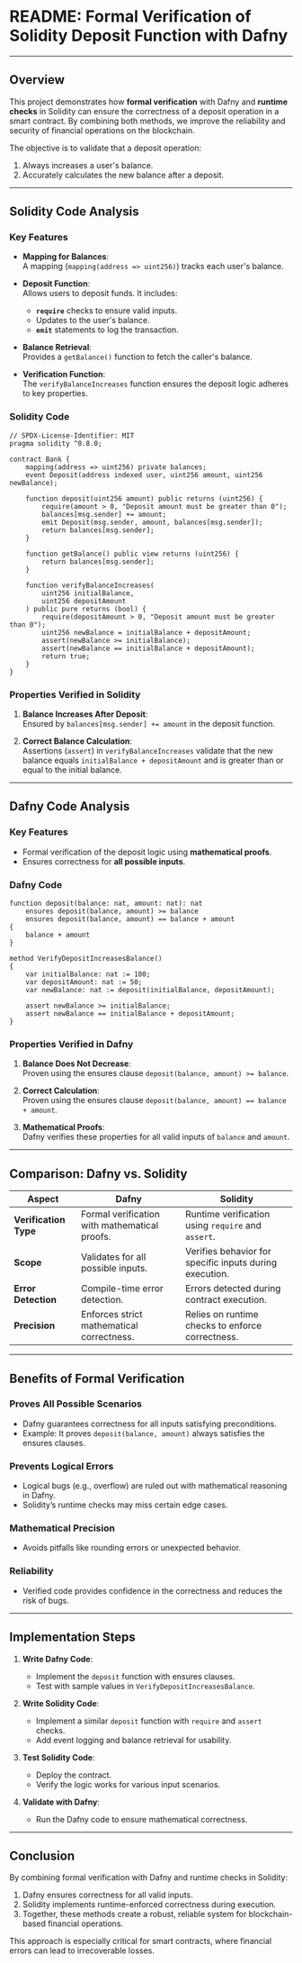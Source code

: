 # **README: Formal Verification of Solidity Deposit Function with Dafny**

---

## **Overview**
This project demonstrates how **formal verification** with Dafny and **runtime checks** in Solidity can ensure the correctness of a deposit operation in a smart contract. By combining both methods, we improve the reliability and security of financial operations on the blockchain.

The objective is to validate that a deposit operation:
1. Always increases a user's balance.
2. Accurately calculates the new balance after a deposit.

---

## **Solidity Code Analysis**

### **Key Features**
- **Mapping for Balances**:  
  A mapping (`mapping(address => uint256)`) tracks each user's balance.

- **Deposit Function**:  
  Allows users to deposit funds. It includes:
  - **`require`** checks to ensure valid inputs.
  - Updates to the user's balance.
  - **`emit`** statements to log the transaction.

- **Balance Retrieval**:  
  Provides a `getBalance()` function to fetch the caller's balance.

- **Verification Function**:  
  The `verifyBalanceIncreases` function ensures the deposit logic adheres to key properties.

### **Solidity Code**
```solidity
// SPDX-License-Identifier: MIT
pragma solidity ^0.8.0;

contract Bank {
    mapping(address => uint256) private balances;
    event Deposit(address indexed user, uint256 amount, uint256 newBalance);

    function deposit(uint256 amount) public returns (uint256) {
        require(amount > 0, "Deposit amount must be greater than 0");
        balances[msg.sender] += amount;
        emit Deposit(msg.sender, amount, balances[msg.sender]);
        return balances[msg.sender];
    }

    function getBalance() public view returns (uint256) {
        return balances[msg.sender];
    }

    function verifyBalanceIncreases(
        uint256 initialBalance,
        uint256 depositAmount
    ) public pure returns (bool) {
        require(depositAmount > 0, "Deposit amount must be greater than 0");
        uint256 newBalance = initialBalance + depositAmount;
        assert(newBalance >= initialBalance);
        assert(newBalance == initialBalance + depositAmount);
        return true;
    }
}
```

### **Properties Verified in Solidity**
1. **Balance Increases After Deposit**:  
   Ensured by `balances[msg.sender] += amount` in the deposit function.

2. **Correct Balance Calculation**:  
   Assertions (`assert`) in `verifyBalanceIncreases` validate that the new balance equals `initialBalance + depositAmount` and is greater than or equal to the initial balance.

---

## **Dafny Code Analysis**

### **Key Features**
- Formal verification of the deposit logic using **mathematical proofs**.
- Ensures correctness for **all possible inputs**.

### **Dafny Code**
```dafny
function deposit(balance: nat, amount: nat): nat
    ensures deposit(balance, amount) >= balance
    ensures deposit(balance, amount) == balance + amount
{
    balance + amount
}

method VerifyDepositIncreasesBalance()
{
    var initialBalance: nat := 100;
    var depositAmount: nat := 50;
    var newBalance: nat := deposit(initialBalance, depositAmount);
    
    assert newBalance >= initialBalance;
    assert newBalance == initialBalance + depositAmount;
}
```

### **Properties Verified in Dafny**
1. **Balance Does Not Decrease**:  
   Proven using the ensures clause `deposit(balance, amount) >= balance`.

2. **Correct Calculation**:  
   Proven using the ensures clause `deposit(balance, amount) == balance + amount`.

3. **Mathematical Proofs**:  
   Dafny verifies these properties for all valid inputs of `balance` and `amount`.

---

## **Comparison: Dafny vs. Solidity**

| **Aspect**               | **Dafny**                                   | **Solidity**                              |
|--------------------------|---------------------------------------------|------------------------------------------|
| **Verification Type**    | Formal verification with mathematical proofs. | Runtime verification using `require` and `assert`. |
| **Scope**                | Validates for all possible inputs.          | Verifies behavior for specific inputs during execution. |
| **Error Detection**       | Compile-time error detection.              | Errors detected during contract execution. |
| **Precision**            | Enforces strict mathematical correctness.    | Relies on runtime checks to enforce correctness. |

---

## **Benefits of Formal Verification**

### **Proves All Possible Scenarios**
- Dafny guarantees correctness for all inputs satisfying preconditions.
- Example: It proves `deposit(balance, amount)` always satisfies the ensures clauses.

### **Prevents Logical Errors**
- Logical bugs (e.g., overflow) are ruled out with mathematical reasoning in Dafny.
- Solidity’s runtime checks may miss certain edge cases.

### **Mathematical Precision**
- Avoids pitfalls like rounding errors or unexpected behavior.

### **Reliability**
- Verified code provides confidence in the correctness and reduces the risk of bugs.

---

## **Implementation Steps**

1. **Write Dafny Code**:
   - Implement the `deposit` function with ensures clauses.
   - Test with sample values in `VerifyDepositIncreasesBalance`.

2. **Write Solidity Code**:
   - Implement a similar `deposit` function with `require` and `assert` checks.
   - Add event logging and balance retrieval for usability.

3. **Test Solidity Code**:
   - Deploy the contract.
   - Verify the logic works for various input scenarios.

4. **Validate with Dafny**:
   - Run the Dafny code to ensure mathematical correctness.

---

## **Conclusion**
By combining formal verification with Dafny and runtime checks in Solidity:
1. Dafny ensures correctness for all valid inputs.
2. Solidity implements runtime-enforced correctness during execution.
3. Together, these methods create a robust, reliable system for blockchain-based financial operations.

This approach is especially critical for smart contracts, where financial errors can lead to irrecoverable losses.
